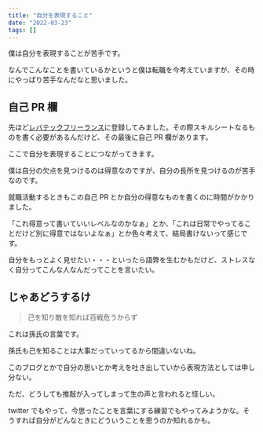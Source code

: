 ```yaml
---
title: "自分を表現すること"
date: "2022-03-23"
tags: []
---
```


僕は自分を表現することが苦手です。

なんでこんなことを書いているかというと僕は転職を今考えていますが、その時にやっぱり苦手なんだなと思いました。

## 自己 PR 欄

先ほど[レバテックフリーランス](https://freelance.levtech.jp/lp/001ag/?sip=b001044_000&&utm_term=%E3%83%AC%E3%83%90%E3%83%86%E3%83%83%E3%82%AF%E3%83%95%E3%83%AA%E3%83%BC%E3%83%A9%E3%83%B3%E3%82%B9&utm_campaign=S_%E9%96%A2%E6%9D%B1_%E6%8C%87%E5%90%8D%E6%A4%9C%E7%B4%A2&utm_source=adwords&utm_medium=ppc&hsa_acc=7534663563&hsa_cam=278507824&hsa_grp=49740527733&hsa_ad=569999581160&hsa_src=g&hsa_tgt=aud-310593928925:kwd-315769159660&hsa_kw=%E3%83%AC%E3%83%90%E3%83%86%E3%83%83%E3%82%AF%E3%83%95%E3%83%AA%E3%83%BC%E3%83%A9%E3%83%B3%E3%82%B9&hsa_mt=e&hsa_net=adwords&hsa_ver=3&gclid=CjwKCAjwiuuRBhBvEiwAFXKaNEhNiDL-cuam4Q2u6rHLEj4GL17-_0rQzCU3sXxJY-MKNcc0O8IxbxoCEVEQAvD_BwE&gclsrc=aw.ds)に登録してみました。その際スキルシートなるものを書く必要があるんだけど、その最後に自己 PR 欄があります。

ここで自分を表現することにつながってきます。

僕は自分の欠点を見つけるのは得意なのですが、自分の長所を見つけるのが苦手なのです。

就職活動するときもこの自己 PR とか自分の得意なものを書くのに時間がかかりました。

「これ得意って書いていいレベルなのかなぁ」とか、「これは日常でやってることだけど別に得意ではないよなぁ」とか色々考えて、結局書けないって感じです。

自分をもっとよく見せたい・・・といったら語弊を生むかもだけど、ストレスなく自分ってこんな人なんだってことを言いたい。

## じゃあどうするけ

> 己を知り敵を知れば百戦危うからず

これは孫氏の言葉です。

孫氏も己を知ることは大事だっていってるから間違いないね。

このブログとかで自分の思いとか考えを吐き出していから表現方法としては申し分ない。

ただ、どうしても推敲が入ってしまって生の声と言われると怪しい。

twitter でもやって、今思ったことを言葉にする練習でもやってみようかな。そうすれば自分がどんなときにどういうことを思うのか知れるかも。
